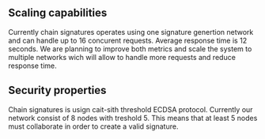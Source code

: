 ## Scaling capabilities
Currently chain signatures operates using one signature genertion network and can handle up to 16 concurent requests. Average response time is 12 seconds. We are planning to improve both metrics and scale the system to multiple networks wich will allow to handle more requests and reduce response time.

## Security properties
Chain signatures is usign cait-sith threshold ECDSA protocol. Currently our network consist of 8 nodes with treshold 5. This means that at least 5 nodes must collaborate in order to create a valid signature.